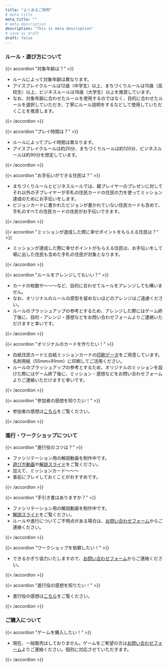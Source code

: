 ```yaml
---
title: "よくあるご質問"
# meta title
meta_title: ""
# meta description
description: "This is meta description"
# save as draft
draft: false
---
```


### ルール・遊び方について

{{< accordion "対象年齢は？" >}}

- ルールによって対象年齢は異なります。
- アイスブレイクルールは12歳（中学生）以上、まちづくりルールは15歳（高校生）以上、ビジネスルールは18歳（大学生）以上を推奨しています。
- なお、対象年齢に合わせたルールを使用するのではなく、目的に合わせたルールを選択していただき、丁寧にルール説明をするなどして使用していただくことを推奨します。

{{< /accordion >}}

{{< accordion "プレイ時間は？" >}}

- ルールによってプレイ時間は異なります。
- アイスブレイクルールは約20分、まちづくりルールは約120分、ビジネスルールは約90分を想定しています。

{{< /accordion >}}

{{< accordion "お手伝いができる住民は？" >}}

- まちづくりルールとビジネスルールでは、親プレイヤーのプレゼンに対してそれ以外の子プレイヤーが手札の住民カードの住民の力を使ってミッション達成のためにお手伝いをします。
- ビジョンカードに書かれたビジョンが書かれていない住民カードも含めて、手札のすべての住民カードの住民がお手伝いできます。

{{< /accordion >}}

{{< accordion "ミッションが達成した際に幸せポイントをもらえる住民は？" >}}

- ミッションが達成した際に幸せポイントがもらえる住民は、お手伝いをして場に出した住民も含めた手札の住民が対象となります。

{{< /accordion >}}

{{< accordion "ルールをアレンジしてもいい？" >}}

- カードの枚数や〜〜〜など、目的に合わせてルールをアレンジしても構いません。
- なお、オリジナルのルールの原型を留めないほどのアレンジはご遠慮ください。
- ルールのブラッシュアップの参考とするため、アレンジした際にはゲーム終了後に、目的・アレンジ・感想などをお問い合わせフォームよりご連絡いただけますと幸いです。

{{< /accordion >}}

{{< accordion "オリジナルのカードを作りたい！" >}}

- 白紙住民カードと白紙ミッションカードの[印刷データ](https://~~~)をご用意しています。名刺用紙（55mm×91mm）に印刷してご活用ください。
- ルールのブラッシュアップの参考とするため、オリジナルのミッションを設けた際にはゲーム終了後に、ミッション・感想などをお問い合わせフォームよりご連絡いただけますと幸いです。

{{< /accordion >}}

{{< accordion "参加者の感想を知りたい！" >}}

- 参加者の感想は[こちら](https://〜〜)をご覧ください。

{{< /accordion >}}


### 進行・ワークショップについて

{{< accordion "進行役のコツは？" >}}

- ファシリテーション用の解説動画を制作中です。
- [遊び方動画](https://)や[解説スライド](https://)をご覧ください。
- 加えて、ミッションカード〜〜〜
- 事前にプレイしておくことがおすすめです。

{{< /accordion >}}

{{< accordion "手引き書はありますか？" >}}

- ファシリテーション用の解説動画を制作中です。
- [解説スライド](https://〜〜)をご覧ください。
- ルールや進行についてご不明点がある場合は、[お問い合わせフォーム](https://)からご連絡ください。

{{< /accordion >}}

{{< accordion "ワークショップを依頼したい！" >}}

- できるかぎり協力いたしますので、[お問い合わせフォーム](https://)からご連絡ください。

{{< /accordion >}}

{{< accordion "進行役の感想を知りたい！" >}}

- 進行役の感想は[こちら](https://〜〜)をご覧ください。

{{< /accordion >}}


### ご購入について

{{< accordion "ゲームを購入したい！" >}}

- 現在、一般販売はしておりません。ゲームをご希望の方は[お問い合わせフォーム](https://)よりご連絡ください。個別に対応させていただきます。

{{< /accordion >}}

